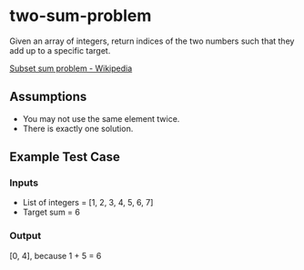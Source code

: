 # two-sum-problem
Given an array of integers, return indices of the two numbers such that they add up to a specific target.

[Subset sum problem - Wikipedia](https://en.wikipedia.org/wiki/Subset_sum_problem)

## Assumptions
* You may not use the same element twice.
* There is exactly one solution.

## Example Test Case
### Inputs
* List of integers = [1, 2, 3, 4, 5, 6, 7]
* Target sum = 6

### Output
[0, 4], because 1 + 5 = 6
